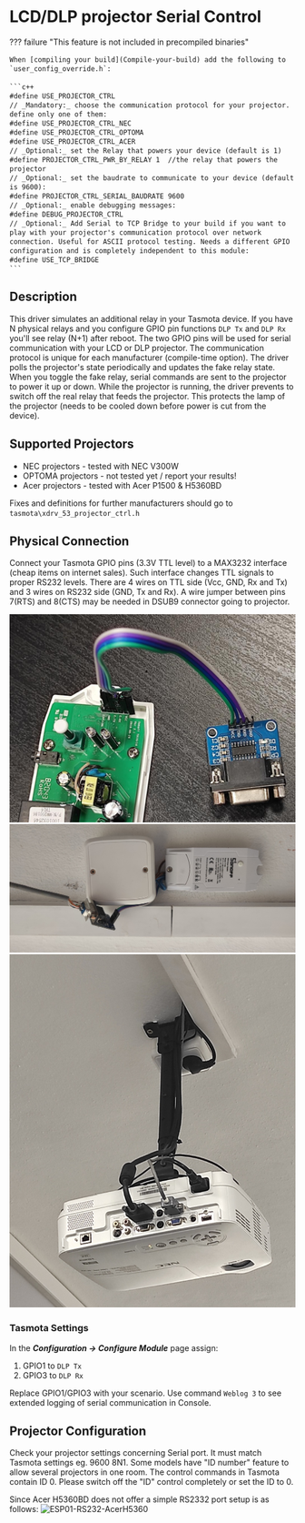 # LCD/DLP projector Serial Control

??? failure "This feature is not included in precompiled binaries"  

    When [compiling your build](Compile-your-build) add the following to `user_config_override.h`:

    ```c++
    #define USE_PROJECTOR_CTRL
    // _Mandatory:_ choose the communication protocol for your projector. define only one of them:
    #define USE_PROJECTOR_CTRL_NEC
    #define USE_PROJECTOR_CTRL_OPTOMA
    #define USE_PROJECTOR_CTRL_ACER
    // _Optional:_ set the Relay that powers your device (default is 1)
    #define PROJECTOR_CTRL_PWR_BY_RELAY 1  //the relay that powers the projector
    // _Optional:_ set the baudrate to communicate to your device (default is 9600):
    #define PROJECTOR_CTRL_SERIAL_BAUDRATE 9600
    // _Optional:_ enable debugging messages:
    #define DEBUG_PROJECTOR_CTRL
    // _Optional:_ Add Serial to TCP Bridge to your build if you want to play with your projector's communication protocol over network connection. Useful for ASCII protocol testing. Needs a different GPIO configuration and is completely independent to this module:
    #define USE_TCP_BRIDGE
    ```

## Description
This driver simulates an additional relay in your Tasmota device. If you have N physical relays and you configure GPIO pin functions `DLP Tx` and `DLP Rx` you'll see relay (N+1) after reboot. The two GPIO pins will be used for serial communication with your LCD or DLP projector. The communication protocol is unique for each manufacturer (compile-time option). The driver polls the projector's state periodically and updates the fake relay state. When you toggle the fake relay, serial commands are sent to the projector to power it up or down. While the projector is running, the driver prevents to switch off the real relay that feeds the projector. This protects the lamp of the projector (needs to be cooled down before power is cut from the device).

## Supported Projectors

* NEC projectors - tested with NEC V300W
* OPTOMA projectors - not tested yet / report your results!
* Acer projectors - tested with Acer P1500 & H5360BD

Fixes and definitions for further manufacturers should go to `tasmota\xdrv_53_projector_ctrl.h`

## Physical Connection
Connect your Tasmota GPIO pins (3.3V TTL level) to a MAX3232 interface (cheap items on internet sales). Such interface changes TTL signals to proper RS232 levels. There are 4 wires on TTL side (Vcc, GND, Rx and Tx) and 3 wires on RS232 side (GND, Tx and Rx). A wire jumper between pins 7(RTS) and 8(CTS) may be needed in DSUB9 connector going to projector.

![Unboxed](_media/projectorCtrl_TH16_unboxed.jpg)
![Mounted](_media/projectorCtrl_TH16_mounted.jpg)
![V300W](_media/projectorCtrl_V300W.jpg)

### Tasmota Settings 

In the **_Configuration -> Configure Module_** page assign:

1. GPIO1 to `DLP Tx`
2. GPIO3 to `DLP Rx`

Replace GPIO1/GPIO3 with your scenario. Use command `Weblog 3` to see extended logging of serial communication in Console.

## Projector Configuration
Check your projector settings concerning Serial port. It must match Tasmota settings eg. 9600 8N1. Some models have "ID number" feature to allow several projectors in one room. The control commands in Tasmota contain ID 0. Please switch off the "ID" control completely or set the ID to 0.

Since Acer H5360BD does not offer a simple RS2332 port setup is as follows:
![ESP01-RS232-AcerH5360](https://user-images.githubusercontent.com/4789510/174459412-f61db899-cdb3-4888-9484-9ca07e3befb0.png)


